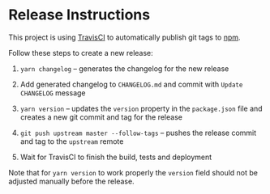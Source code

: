 # Release Instructions

This project is using [TravisCI](https://travis-ci.org/) to automatically
publish git tags to [npm](https://www.npmjs.com/).

Follow these steps to create a new release:

1) `yarn changelog` – generates the changelog for the new release

2) Add generated changelog to `CHANGELOG.md` and commit with
   `Update CHANGELOG` message 

3) `yarn version` – updates the `version` property in the `package.json`
   file and creates a new git commit and tag for the release

4) `git push upstream master --follow-tags` – pushes the release commit and
   tag to the `upstream` remote

5) Wait for TravisCI to finish the build, tests and deployment

Note that for `yarn version` to work properly the `version` field should not
be adjusted manually before the release.

